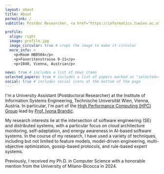 ```yaml
---
layout: about
title: About
permalink: /
subtitle: Postdoc Researcher, <a href="https://informatics.tuwien.ac.at/people/alessandro-tundo">Technische Universität Wien (TU Wien)</a>

profile:
  align: right
  image: profile.jpg
  image_circular: true # crops the image to make it circular
  more_info: >
    <p>Room HB0504</p>
    <p>Favoritenstrasse 9-11</p>
    <p>1040, Vienna, Austria</p>

news: true # includes a list of news items
selected_papers: true # includes a list of papers marked as "selected={true}"
social: true # includes social icons at the bottom of the page
---
```


I'm a University Assistant (Postdoctoral Researcher) at the Institute of Information Systems Engineering,
Technische Universität Wien, Vienna, Austria.
In particular, I'm part of the [High Performance Computing (HPC) Group](http://hpc.ec.tuwien.ac.at/)
lead by [Prof. Ivona Brandić](https://www.ec.tuwien.ac.at/~ivona/).

My research interests lie at the intersection of software engineering (SE) and distributed systems, with a particular
focus on cloud architecture monitoring, self-adaptation, and energy awareness in AI-based software systems.
In the course of my research, I have used a variety of techniques, including but not limited to feature models,
model-driven engineering, multi-objective optimization, gossip-based protocols, and rule-based expert systems.

Previously, I received my Ph.D. in Computer Science with a honorable mention from the University of Milano-Bicocca in 2024.
